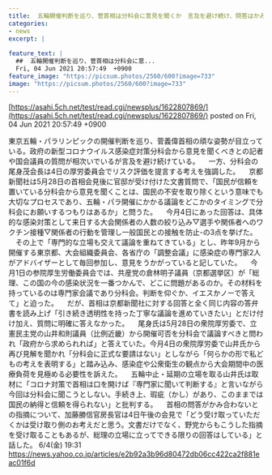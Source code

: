 ```yaml
---
title:  五輪開催判断を巡り、菅首相は分科会に意見を聞くか　言及を避け続け、問答はかみ合わず  
categories:
- news
excerpt: |
  
feature_text: |
  ##  五輪開催判断を巡り、菅首相は分科会に意...
  Fri, 04 Jun 2021 20:57:49  +0900
feature_image: "https://picsum.photos/2560/600?image=733"
image: "https://picsum.photos/2560/600?image=733"
---
```


[https://asahi.5ch.net/test/read.cgi/newsplus/1622807869/](https://asahi.5ch.net/test/read.cgi/newsplus/1622807869/)
posted on Fri, 04 Jun 2021 20:57:49  +0900

<!--more-->

東京五輪・パラリンピックの開催判断を巡り、菅義偉首相の頑な姿勢が目立っている。政府の新型コロナウイルス感染症対策分科会から意見を聞くべきとの記者や国会議員の質問が相次いでいるが言及を避け続けている。 　一方、分科会の尾身茂会長は4日の厚労委員会でリスク評価を提言する考えを強調した。 　京都新聞社は5月28日の首相会見後に官邸が受け付けた文書質問で、「国民が信頼を置いている分科会から意見を聞くことは、国民の不安を取り除くという意味でも大切なプロセスであり、五輪・パラ開催にかかる議論をどこかのタイミングで分科会にお願いするつもりはあるか」と問うた。 　今月4日にあった回答は、具体的な感染対策として来日する大会関係者の人数の絞り込み▽選手や関係者へのワクチン接種▽関係者の行動を管理し一般国民との接触を防止-の3点を挙げた。 　その上で「専門的な立場も交えて議論を重ねてきている」とし、昨年9月から開催する東京都、大会組織委員会、各省庁の「調整会議」に感染症の専門家2人がアドバイザーとして毎回参加し、意見をうかがっていると記していた。 　今月1日の参院厚生労働委員会では、共産党の倉林明子議員（京都選挙区）が「総理、この国の今の感染状況を一番つかんで、どこに問題があるのか。その材料を持っているのは専門家会議であり分科会。判断を仰ぐか、イエスかノーで答えて」と迫った。 　だが、首相は京都新聞社に対する回答と全く同じ内容の答弁書を読み上げ「引き続き透明性を持った丁寧な議論を進めていきたい」とだけ付け加え、質問に明確に答えなかった。 　尾身氏は5月28日の衆院厚労委で、立憲民主党の山井和則議員（比例近畿）から開催可否を分科会で議論すべきと問われ「政府から求められれば」と答えていた。今月4日の衆院厚労委で山井氏から再び見解を聞かれ「分科会に正式な要請はない」としながら「何らかの形で私どもの考えを表明する」と踏み込み、感染症や公衆衛生の観点から大会期間中の医療負荷を見極める必要性を訴えた。 　五輪中止・延期の立場を取る山井氏は取材に「コロナ対策で首相は口を開けば『専門家に聞いて判断する』と言いながら今回は分科会に聞こうとしない。手続き上、瑕疵（かし）があり、このままでは国民の納得と信頼を得られない」と批判する。 　首相の問答がかみ合わないとの指摘について、加藤勝信官房長官は4日午後の会見で「どう受け取っていただくかは受け取り側のお考えだと思う。文書だけでなく、野党からもこうした指摘を受け取ることもあるが、総理の立場に立ってできる限りの回答はしている」と話した。 6/4(金) 19:31 https://news.yahoo.co.jp/articles/e2b92a3b96d80472db06cc422ca2f881eac01f6d
